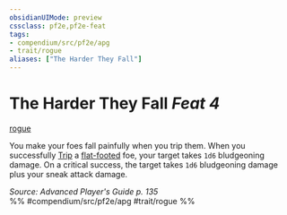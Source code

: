 ```yaml
---
obsidianUIMode: preview
cssclass: pf2e,pf2e-feat
tags:
- compendium/src/pf2e/apg
- trait/rogue
aliases: ["The Harder They Fall"]
---
```

# The Harder They Fall  *Feat 4*  
[rogue](../../rules/traits/rogue.md)  


You make your foes fall painfully when you trip them. When you successfully [Trip](../../rules/actions/trip.md) a [flat-footed](../../rules/conditions.md#Flat-footed) foe, your target takes `1d6` bludgeoning damage. On a critical success, the target takes `1d6` bludgeoning damage plus your sneak attack damage.

*Source: Advanced Player's Guide p. 135*  
%% #compendium/src/pf2e/apg #trait/rogue %%